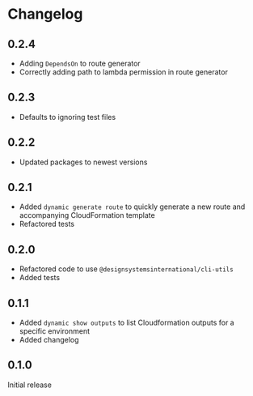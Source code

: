 # Changelog

## 0.2.4

- Adding `DependsOn` to route generator
- Correctly adding path to lambda permission in route generator

## 0.2.3

- Defaults to ignoring test files

## 0.2.2

- Updated packages to newest versions

## 0.2.1

- Added `dynamic generate route` to quickly generate a new route and accompanying CloudFormation template
- Refactored tests

## 0.2.0

- Refactored code to use `@designsystemsinternational/cli-utils`
- Added tests

## 0.1.1

- Added `dynamic show outputs` to list Cloudformation outputs for a specific environment
- Added changelog

## 0.1.0

Initial release
